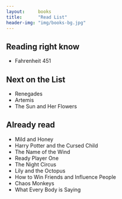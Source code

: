 ```yaml
---
layout:     books
title:      "Read List"
header-img: "img/books-bg.jpg"
---
```


## Reading right know
* Fahrenheit 451

## Next on the List
* Renegades
* Artemis
* The Sun and Her Flowers

## Already read
* Mild and Honey
* Harry Potter and the Cursed Child
* The Name of the Wind
* Ready Player One
* The Night Circus
* Lily and the Octopus
* How to Win Friends and Influence People
* Chaos Monkeys
* What Every Body is Saying
